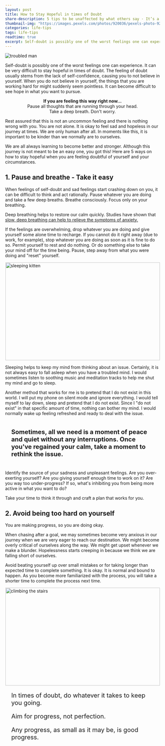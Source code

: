 ```yaml
---
layout: post
title: How to Stay Hopeful in times of Doubt
share-description: 5 tips to be unaffected by what others say · It’s a reflection of themselves · The words are not meant for you · Do not stoop to their level · The world moves on · Keep yourself in check
thumbnail-img: "https://images.pexels.com/photos/920036/pexels-photo-920036.jpeg?auto=compress&cs=tinysrgb&w=1260&h=750&dpr=2"
categories: life-tips
tags: life-tips
readtime: true
excerpt: Self-doubt is possibly one of the worst feelings one can experience. It can be very difficult to stay hopeful in times of doubt. The feeling of doubt usually stems from the lack of self-confidence, causing you to not believe in yourself. When you do not believe in yourself, the things that you are working hard for might suddenly seem pointless. It can become difficult to see hope in what you want to pursue.
---
```


![troubled man](https://images.pexels.com/photos/920036/pexels-photo-920036.jpeg?auto=compress&cs=tinysrgb&w=1260&h=750&dpr=2)

Self-doubt is possibly one of the worst feelings one can experience. It can be very difficult to stay hopeful in times of doubt. The feeling of doubt usually stems from the lack of self-confidence, causing you to not believe in yourself. When you do not believe in yourself, the things that you are working hard for might suddenly seem pointless. It can become difficult to see hope in what you want to pursue.

<div style="text-align:center;"><b>If you are feeling this way right now...</b>
<br/>
Pause all thoughts that are running through your head.
<br/>
Take a deep breath. Don't worry.</div>
  
Rest assured that this is not an uncommon feeling and there is nothing wrong with you. You are not alone. It is okay to feel sad and hopeless in our journey at times. We are only human after all. In moments like this, it is important to be kinder than we normally are to ourselves.

We are all always learning to become better and stronger. Although this journey is not meant to be an easy one, you got this! Here are 5 ways on how to stay hopeful when you are feeling doubtful of yourself and your circumstances.

## 1. Pause and breathe - Take it easy

When feelings of self-doubt and sad feelings start crashing down on you, it can be difficult to think and act rationally. Pause whatever you are doing and take a few deep breaths. Breathe consciously. Focus only on your breathing.

Deep breathing helps to restore our calm quickly. Studies have shown that [slow, deep breathing can help to relieve the symptoms of anxiety.](https://www.bbc.com/worklife/article/20200303-why-slowing-your-breathing-helps-you-relax) 

If the feelings are overwhelming, drop whatever you are doing and give yourself some alone time to recharge. If you cannot do it right away (due to work, for example), stop whatever you are doing as soon as it is fine to do so. Permit yourself to rest and do nothing. Or do something else to take your mind off for the time being. Pause, step away from what you were doing and "reset" yourself.

<img src="https://images.pexels.com/photos/290164/pexels-photo-290164.jpeg?auto=compress&cs=tinysrgb&w=1260&h=750&dpr=1" alt="sleeping kitten" style="width:503px; height:318px; display: block; margin: 0 auto;">

Sleeping helps to keep my mind from thinking about an issue. Certainly, it is not always easy to fall asleep when you have a troubled mind. I would sometimes listen to soothing music and meditation tracks to help me shut my mind and go to sleep.

Another method that works for me is to pretend that I do not exist in this world. I will put my phone on silent mode and ignore everything. I would tell myself to lay down, sleep and pretend that I do not exist. Since I "do not exist" in that specific amount of time, nothing can bother my mind. I would normally wake up feeling refreshed and ready to deal with the issue.

<p style="font-size:20px;padding:20px;"><b>Sometimes, all we need is a moment of peace and quiet without any interruptions. Once you've regained your calm, take a moment to rethink the issue.</b></p>

Identify the source of your sadness and unpleasant feelings. Are you over-exerting yourself? Are you giving yourself enough time to work on it? Are you way too under-progress? If so, what's inhibiting you from being more active in what you want to do?

Take your time to think it through and craft a plan that works for you.

## 2. Avoid being too hard on yourself

You are making progress, so you are doing okay.

When chasing after a goal, we may sometimes become very anxious in our journey when we are very eager to reach our destination. We might become overly critical of ourselves along the way. We might get upset whenever we make a blunder. Hopelessness starts creeping in because we think we are falling short of ourselves.

Avoid beating yourself up over small mistakes or for taking longer than expected time to complete something. It is okay. It is normal and bound to happen. As you become more familiarized with the process, you will take a shorter time to complete the process next time.

<img src="https://images.pexels.com/photos/5319911/pexels-photo-5319911.jpeg?auto=compress&cs=tinysrgb&w=1260&h=750&dpr=1" alt="climbing the stairs" style="width:503px; height:318px; display: block; margin: 0 auto;">

<div style="font-size:20px;padding:20px;">In times of doubt, do whatever it takes to keep you going. 
<p>Aim for progress, not perfection.</p>
Any progress, as small as it may be, is good progress.</div>


